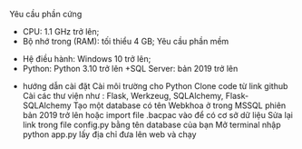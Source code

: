 Yêu cầu phần cứng 
-  CPU: 1.1 GHz trở lên; 
-  Bộ nhớ trong (RAM):  tối thiểu 4 GB; 
 Yêu cầu phần mềm 
+ Hệ điều hành: Windows 10 trở lên; 
+ Python: Python 3.10 trở lên 
+SQL Server: bản 2019 trở lên  
- hướng dẫn cài đặt
Cài môi trường cho Python
Clone code từ link github
Cài các thư viện như : Flask, Werkzeug, SQLAlchemy, Flask-SQLAlchemy
Tạo một database có tên Webkhoa ở trong MSSQL phiên bản 2019 trở lên hoặc import file .bacpac vào để có cơ sở dữ liệu
Sửa lại link trong file config.py bằng tên database của bạn
Mở terminal nhập python app.py lấy địa chỉ đưa lên web và chạy
